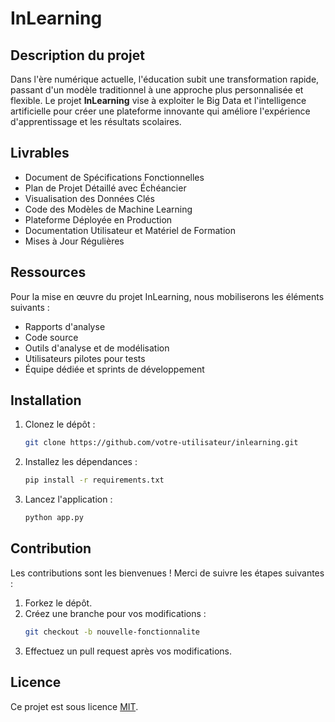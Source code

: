 
# InLearning

## Description du projet

Dans l'ère numérique actuelle, l'éducation subit une transformation rapide, passant d'un modèle traditionnel à une approche plus personnalisée et flexible. Le projet **InLearning** vise à exploiter le Big Data et l'intelligence artificielle pour créer une plateforme innovante qui améliore l'expérience d'apprentissage et les résultats scolaires.

## Livrables

- Document de Spécifications Fonctionnelles
- Plan de Projet Détaillé avec Échéancier
- Visualisation des Données Clés
- Code des Modèles de Machine Learning
- Plateforme Déployée en Production
- Documentation Utilisateur et Matériel de Formation
- Mises à Jour Régulières

## Ressources

Pour la mise en œuvre du projet InLearning, nous mobiliserons les éléments suivants :

- Rapports d'analyse
- Code source
- Outils d'analyse et de modélisation
- Utilisateurs pilotes pour tests
- Équipe dédiée et sprints de développement

##

## Installation

1. Clonez le dépôt :
   ```bash
   git clone https://github.com/votre-utilisateur/inlearning.git
   ```
2. Installez les dépendances :
   ```bash
   pip install -r requirements.txt
   ```
3. Lancez l'application :
   ```bash
   python app.py
   ```

## Contribution

Les contributions sont les bienvenues ! Merci de suivre les étapes suivantes :

1. Forkez le dépôt.
2. Créez une branche pour vos modifications :
   ```bash
   git checkout -b nouvelle-fonctionnalite
   ```
3. Effectuez un pull request après vos modifications.

## Licence

Ce projet est sous licence [MIT](LICENSE).

